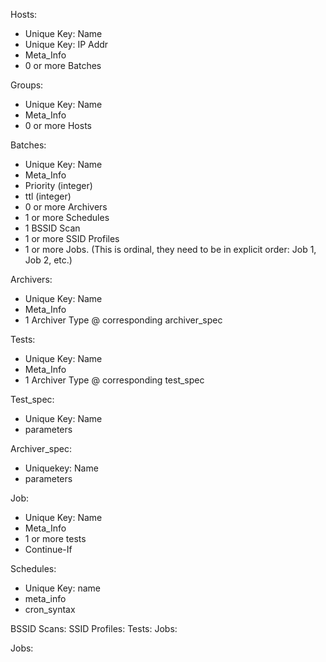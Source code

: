 Hosts:
  - Unique Key: Name
  - Unique Key: IP Addr
  - Meta_Info
  - 0 or more Batches

Groups:
  - Unique Key: Name
  - Meta_Info
  - 0 or more Hosts

Batches:
  - Unique Key: Name
  - Meta_Info
  - Priority (integer)
  - ttl (integer)
  - 0 or more Archivers
  - 1 or more Schedules
  - 1 BSSID Scan
  - 1 or more SSID Profiles
  - 1 or more Jobs. (This is ordinal, they need to be in explicit order: Job 1, Job 2, etc.)

Archivers:
  - Unique Key: Name
  - Meta_Info
  - 1 Archiver Type @ corresponding archiver_spec

Tests:
  - Unique Key: Name
  - Meta_Info
  - 1 Archiver Type @ corresponding test_spec

Test_spec:
  - Unique Key: Name
  - parameters

Archiver_spec:
  - Uniquekey: Name
  - parameters

Job:
  - Unique Key: Name
  - Meta_Info
  - 1 or more tests
  - Continue-If

Schedules:
  - Unique Key: name
  - meta_info
  - cron_syntax


BSSID Scans:
SSID Profiles:
Tests:
Jobs:

Jobs:
